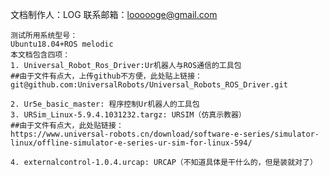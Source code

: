 文档制作人：LOG
联系邮箱：loooooge@gmail.com

```````````````````````````````````````
测试所用系统型号：
Ubuntu18.04+ROS melodic
本文档包含四项：
1. Universal_Robot_Ros_Driver:Ur机器人与ROS通信的工具包
##由于文件有点大，上传github不方便，此处贴上链接：
git@github.com:UniversalRobots/Universal_Robots_ROS_Driver.git

2. Ur5e_basic_master: 程序控制Ur机器人的工具包
3. URSim_Linux-5.9.4.1031232.targz: URSIM（仿真示教器）
##由于文件有点大，此处贴链接：
https://www.universal-robots.cn/download/software-e-series/simulator-linux/offline-simulator-e-series-ur-sim-for-linux-594/

4. externalcontrol-1.0.4.urcap: URCAP（不知道具体是干什么的，但是装就对了）

````````````````````````````````````````

